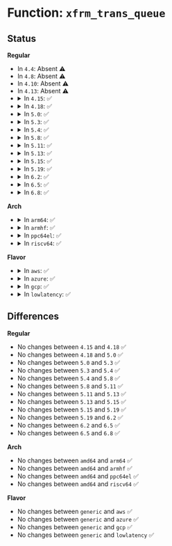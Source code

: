 # Function: <code>xfrm_trans_queue</code>

## Status
<b>Regular</b>
<ul>
<li>
In <code>4.4</code>: Absent ⚠️
</li>
<li>
In <code>4.8</code>: Absent ⚠️
</li>
<li>
In <code>4.10</code>: Absent ⚠️
</li>
<li>
In <code>4.13</code>: Absent ⚠️
</li>
<li>
<details>
<summary>In <code>4.15</code>: ✅</summary>

```c
int xfrm_trans_queue(struct sk_buff *skb, int (*finish)(struct net *, struct sock *, struct sk_buff *));
```

**Collision:** Unique Global

**Inline:** No

**Transformation:** False

**Instances:**

```
In net/xfrm/xfrm_input.c (ffffffff818fee90)
Location: net/xfrm/xfrm_input.c:509
Inline: False
Direct callers:
  - net/ipv4/xfrm4_input.c:xfrm4_transport_finish
  - net/ipv6/xfrm6_input.c:xfrm6_transport_finish2
```
**Symbols:**

```
ffffffff818fee90-ffffffff818feefb: xfrm_trans_queue (STB_GLOBAL)
```
</details>
</li>
<li>
<details>
<summary>In <code>4.18</code>: ✅</summary>

```c
int xfrm_trans_queue(struct sk_buff *skb, int (*finish)(struct net *, struct sock *, struct sk_buff *));
```

**Collision:** Unique Global

**Inline:** No

**Transformation:** False

**Instances:**

```
In net/xfrm/xfrm_input.c (ffffffff81955950)
Location: net/xfrm/xfrm_input.c:515
Inline: False
Direct callers:
  - net/ipv4/xfrm4_input.c:xfrm4_transport_finish
  - net/ipv6/xfrm6_input.c:xfrm6_transport_finish2
```
**Symbols:**

```
ffffffff81955950-ffffffff819559b9: xfrm_trans_queue (STB_GLOBAL)
```
</details>
</li>
<li>
<details>
<summary>In <code>5.0</code>: ✅</summary>

```c
int xfrm_trans_queue(struct sk_buff *skb, int (*finish)(struct net *, struct sock *, struct sk_buff *));
```

**Collision:** Unique Global

**Inline:** No

**Transformation:** False

**Instances:**

```
In net/xfrm/xfrm_input.c (ffffffff8198a430)
Location: net/xfrm/xfrm_input.c:497
Inline: False
Direct callers:
  - net/ipv4/xfrm4_input.c:xfrm4_transport_finish
  - net/ipv6/xfrm6_input.c:xfrm6_transport_finish2
```
**Symbols:**

```
ffffffff8198a430-ffffffff8198a499: xfrm_trans_queue (STB_GLOBAL)
```
</details>
</li>
<li>
<details>
<summary>In <code>5.3</code>: ✅</summary>

```c
int xfrm_trans_queue(struct sk_buff *skb, int (*finish)(struct net *, struct sock *, struct sk_buff *));
```

**Collision:** Unique Global

**Inline:** No

**Transformation:** False

**Instances:**

```
In net/xfrm/xfrm_input.c (ffffffff819f4780)
Location: net/xfrm/xfrm_input.c:769
Inline: False
Direct callers:
  - net/ipv4/xfrm4_input.c:xfrm4_transport_finish
  - net/ipv6/xfrm6_input.c:xfrm6_transport_finish2
```
**Symbols:**

```
ffffffff819f4780-ffffffff819f47f0: xfrm_trans_queue (STB_GLOBAL)
```
</details>
</li>
<li>
<details>
<summary>In <code>5.4</code>: ✅</summary>

```c
int xfrm_trans_queue(struct sk_buff *skb, int (*finish)(struct net *, struct sock *, struct sk_buff *));
```

**Collision:** Unique Global

**Inline:** No

**Transformation:** False

**Instances:**

```
In net/xfrm/xfrm_input.c (ffffffff81a2b430)
Location: net/xfrm/xfrm_input.c:772
Inline: False
Direct callers:
  - net/ipv4/xfrm4_input.c:xfrm4_transport_finish
  - net/ipv6/xfrm6_input.c:xfrm6_transport_finish2
```
**Symbols:**

```
ffffffff81a2b430-ffffffff81a2b4a0: xfrm_trans_queue (STB_GLOBAL)
```
</details>
</li>
<li>
<details>
<summary>In <code>5.8</code>: ✅</summary>

```c
int xfrm_trans_queue(struct sk_buff *skb, int (*finish)(struct net *, struct sock *, struct sk_buff *));
```

**Collision:** Unique Global

**Inline:** No

**Transformation:** False

**Instances:**

```
In net/xfrm/xfrm_input.c (ffffffff81b1d8f0)
Location: net/xfrm/xfrm_input.c:796
Inline: False
Direct callers:
  - net/ipv4/xfrm4_input.c:xfrm4_transport_finish
  - net/ipv6/xfrm6_input.c:xfrm6_transport_finish
```
**Symbols:**

```
ffffffff81b1d8f0-ffffffff81b1d973: xfrm_trans_queue (STB_GLOBAL)
```
</details>
</li>
<li>
<details>
<summary>In <code>5.11</code>: ✅</summary>

```c
int xfrm_trans_queue(struct sk_buff *skb, int (*finish)(struct net *, struct sock *, struct sk_buff *));
```

**Collision:** Unique Global

**Inline:** No

**Transformation:** False

**Instances:**

```
In net/xfrm/xfrm_input.c (ffffffff81b2c1c0)
Location: net/xfrm/xfrm_input.c:798
Inline: False
Direct callers:
  - net/ipv4/xfrm4_input.c:xfrm4_transport_finish
  - net/ipv6/xfrm6_input.c:xfrm6_transport_finish
```
**Symbols:**

```
ffffffff81b2c1c0-ffffffff81b2c243: xfrm_trans_queue (STB_GLOBAL)
```
</details>
</li>
<li>
<details>
<summary>In <code>5.13</code>: ✅</summary>

```c
int xfrm_trans_queue(struct sk_buff *skb, int (*finish)(struct net *, struct sock *, struct sk_buff *));
```

**Collision:** Unique Global

**Inline:** No

**Transformation:** False

**Instances:**

```
In net/xfrm/xfrm_input.c (ffffffff81b19e20)
Location: net/xfrm/xfrm_input.c:798
Inline: False
Direct callers:
  - net/ipv4/xfrm4_input.c:xfrm4_transport_finish
  - net/ipv6/xfrm6_input.c:xfrm6_transport_finish
```
**Symbols:**

```
ffffffff81b19e20-ffffffff81b19ea3: xfrm_trans_queue (STB_GLOBAL)
```
</details>
</li>
<li>
<details>
<summary>In <code>5.15</code>: ✅</summary>

```c
int xfrm_trans_queue(struct sk_buff *skb, int (*finish)(struct net *, struct sock *, struct sk_buff *));
```

**Collision:** Unique Global

**Inline:** No

**Transformation:** False

**Instances:**

```
In net/xfrm/xfrm_input.c (ffffffff81bde440)
Location: net/xfrm/xfrm_input.c:798
Inline: False
Direct callers:
  - net/ipv4/xfrm4_input.c:xfrm4_transport_finish
  - net/ipv6/xfrm6_input.c:xfrm6_transport_finish
```
**Symbols:**

```
ffffffff81bde440-ffffffff81bde4c8: xfrm_trans_queue (STB_GLOBAL)
```
</details>
</li>
<li>
<details>
<summary>In <code>5.19</code>: ✅</summary>

```c
int xfrm_trans_queue(struct sk_buff *skb, int (*finish)(struct net *, struct sock *, struct sk_buff *));
```

**Collision:** Unique Global

**Inline:** No

**Transformation:** False

**Instances:**

```
In net/xfrm/xfrm_input.c (ffffffff81d75260)
Location: net/xfrm/xfrm_input.c:798
Inline: False
Direct callers:
  - net/ipv4/xfrm4_input.c:xfrm4_transport_finish
  - net/ipv6/xfrm6_input.c:xfrm6_transport_finish
```
**Symbols:**

```
ffffffff81d75260-ffffffff81d752f7: xfrm_trans_queue (STB_GLOBAL)
```
</details>
</li>
<li>
<details>
<summary>In <code>6.2</code>: ✅</summary>

```c
int xfrm_trans_queue(struct sk_buff *skb, int (*finish)(struct net *, struct sock *, struct sk_buff *));
```

**Collision:** Unique Global

**Inline:** No

**Transformation:** False

**Instances:**

```
In net/xfrm/xfrm_input.c (ffffffff81f41820)
Location: net/xfrm/xfrm_input.c:808
Inline: False
Direct callers:
  - net/ipv4/xfrm4_input.c:xfrm4_transport_finish
  - net/ipv6/xfrm6_input.c:xfrm6_transport_finish
```
**Symbols:**

```
ffffffff81f41820-ffffffff81f4184e: xfrm_trans_queue (STB_GLOBAL)
```
</details>
</li>
<li>
<details>
<summary>In <code>6.5</code>: ✅</summary>

```c
int xfrm_trans_queue(struct sk_buff *skb, int (*finish)(struct net *, struct sock *, struct sk_buff *));
```

**Collision:** Unique Global

**Inline:** No

**Transformation:** False

**Instances:**

```
In net/xfrm/xfrm_input.c (ffffffff81fa10c0)
Location: net/xfrm/xfrm_input.c:784
Inline: False
Direct callers:
  - net/ipv4/xfrm4_input.c:xfrm4_transport_finish
  - net/ipv6/xfrm6_input.c:xfrm6_transport_finish
```
**Symbols:**

```
ffffffff81fa10c0-ffffffff81fa10ee: xfrm_trans_queue (STB_GLOBAL)
```
</details>
</li>
<li>
<details>
<summary>In <code>6.8</code>: ✅</summary>

```c
int xfrm_trans_queue(struct sk_buff *skb, int (*finish)(struct net *, struct sock *, struct sk_buff *));
```

**Collision:** Unique Global

**Inline:** No

**Transformation:** False

**Instances:**

```
In net/xfrm/xfrm_input.c (ffffffff8206e3e0)
Location: net/xfrm/xfrm_input.c:782
Inline: False
Direct callers:
  - net/ipv4/xfrm4_input.c:xfrm4_transport_finish
  - net/ipv6/xfrm6_input.c:xfrm6_transport_finish
```
**Symbols:**

```
ffffffff8206e3e0-ffffffff8206e40e: xfrm_trans_queue (STB_GLOBAL)
```
</details>
</li>
</ul>
<b>Arch</b>
<ul>
<li>
<details>
<summary>In <code>arm64</code>: ✅</summary>

```c
int xfrm_trans_queue(struct sk_buff *skb, int (*finish)(struct net *, struct sock *, struct sk_buff *));
```

**Collision:** Unique Global

**Inline:** No

**Transformation:** False

**Instances:**

```
In net/xfrm/xfrm_input.c (ffff800010ce9fa8)
Location: net/xfrm/xfrm_input.c:772
Inline: False
Direct callers:
  - net/ipv4/xfrm4_input.c:xfrm4_transport_finish
  - net/ipv6/xfrm6_input.c:xfrm6_transport_finish2
```
**Symbols:**

```
ffff800010ce9fa8-ffff800010cea090: xfrm_trans_queue (STB_GLOBAL)
```
</details>
</li>
<li>
<details>
<summary>In <code>armhf</code>: ✅</summary>

```c
int xfrm_trans_queue(struct sk_buff *skb, int (*finish)(struct net *, struct sock *, struct sk_buff *));
```

**Collision:** Unique Global

**Inline:** No

**Transformation:** False

**Instances:**

```
In net/xfrm/xfrm_input.c (c0df1e5c)
Location: net/xfrm/xfrm_input.c:772
Inline: False
Direct callers:
  - net/ipv4/xfrm4_input.c:xfrm4_transport_finish
  - net/ipv6/xfrm6_input.c:xfrm6_transport_finish2
```
**Symbols:**

```
c0df1e5c-c0df1efc: xfrm_trans_queue (STB_GLOBAL)
```
</details>
</li>
<li>
<details>
<summary>In <code>ppc64el</code>: ✅</summary>

```c
int xfrm_trans_queue(struct sk_buff *skb, int (*finish)(struct net *, struct sock *, struct sk_buff *));
```

**Collision:** Unique Global

**Inline:** No

**Transformation:** False

**Instances:**

```
In net/xfrm/xfrm_input.c (c000000000e0d810)
Location: net/xfrm/xfrm_input.c:772
Inline: False
Direct callers:
  - net/ipv4/xfrm4_input.c:xfrm4_transport_finish
  - net/ipv6/xfrm6_input.c:xfrm6_transport_finish2
```
**Symbols:**

```
c000000000e0d810-c000000000e0d8f8: xfrm_trans_queue (STB_GLOBAL)
```
</details>
</li>
<li>
<details>
<summary>In <code>riscv64</code>: ✅</summary>

```c
int xfrm_trans_queue(struct sk_buff *skb, int (*finish)(struct net *, struct sock *, struct sk_buff *));
```

**Collision:** Unique Global

**Inline:** No

**Transformation:** False

**Instances:**

```
In net/xfrm/xfrm_input.c (ffffffe000837b8a)
Location: net/xfrm/xfrm_input.c:772
Inline: False
Direct callers:
  - net/ipv4/xfrm4_input.c:xfrm4_transport_finish
  - net/ipv6/xfrm6_input.c:xfrm6_transport_finish2
```
**Symbols:**

```
ffffffe000837b8a-ffffffe000837c22: xfrm_trans_queue (STB_GLOBAL)
```
</details>
</li>
</ul>
<b>Flavor</b>
<ul>
<li>
<details>
<summary>In <code>aws</code>: ✅</summary>

```c
int xfrm_trans_queue(struct sk_buff *skb, int (*finish)(struct net *, struct sock *, struct sk_buff *));
```

**Collision:** Unique Global

**Inline:** No

**Transformation:** False

**Instances:**

```
In net/xfrm/xfrm_input.c (ffffffff819caac0)
Location: net/xfrm/xfrm_input.c:772
Inline: False
Direct callers:
  - net/ipv4/xfrm4_input.c:xfrm4_transport_finish
  - net/ipv6/xfrm6_input.c:xfrm6_transport_finish2
```
**Symbols:**

```
ffffffff819caac0-ffffffff819cab30: xfrm_trans_queue (STB_GLOBAL)
```
</details>
</li>
<li>
<details>
<summary>In <code>azure</code>: ✅</summary>

```c
int xfrm_trans_queue(struct sk_buff *skb, int (*finish)(struct net *, struct sock *, struct sk_buff *));
```

**Collision:** Unique Global

**Inline:** No

**Transformation:** False

**Instances:**

```
In net/xfrm/xfrm_input.c (ffffffff819878b0)
Location: net/xfrm/xfrm_input.c:772
Inline: False
Direct callers:
  - net/ipv4/xfrm4_input.c:xfrm4_transport_finish
  - net/ipv6/xfrm6_input.c:xfrm6_transport_finish2
```
**Symbols:**

```
ffffffff819878b0-ffffffff81987920: xfrm_trans_queue (STB_GLOBAL)
```
</details>
</li>
<li>
<details>
<summary>In <code>gcp</code>: ✅</summary>

```c
int xfrm_trans_queue(struct sk_buff *skb, int (*finish)(struct net *, struct sock *, struct sk_buff *));
```

**Collision:** Unique Global

**Inline:** No

**Transformation:** False

**Instances:**

```
In net/xfrm/xfrm_input.c (ffffffff81a35540)
Location: net/xfrm/xfrm_input.c:772
Inline: False
Direct callers:
  - net/ipv4/xfrm4_input.c:xfrm4_transport_finish
  - net/ipv6/xfrm6_input.c:xfrm6_transport_finish2
```
**Symbols:**

```
ffffffff81a35540-ffffffff81a355b0: xfrm_trans_queue (STB_GLOBAL)
```
</details>
</li>
<li>
<details>
<summary>In <code>lowlatency</code>: ✅</summary>

```c
int xfrm_trans_queue(struct sk_buff *skb, int (*finish)(struct net *, struct sock *, struct sk_buff *));
```

**Collision:** Unique Global

**Inline:** No

**Transformation:** False

**Instances:**

```
In net/xfrm/xfrm_input.c (ffffffff81a40ea0)
Location: net/xfrm/xfrm_input.c:772
Inline: False
Direct callers:
  - net/ipv4/xfrm4_input.c:xfrm4_transport_finish
  - net/ipv6/xfrm6_input.c:xfrm6_transport_finish2
```
**Symbols:**

```
ffffffff81a40ea0-ffffffff81a40f10: xfrm_trans_queue (STB_GLOBAL)
```
</details>
</li>
</ul>

## Differences
<b>Regular</b>
<ul>
<li>
No changes between <code>4.15</code> and <code>4.18</code> ✅
</li>
<li>
No changes between <code>4.18</code> and <code>5.0</code> ✅
</li>
<li>
No changes between <code>5.0</code> and <code>5.3</code> ✅
</li>
<li>
No changes between <code>5.3</code> and <code>5.4</code> ✅
</li>
<li>
No changes between <code>5.4</code> and <code>5.8</code> ✅
</li>
<li>
No changes between <code>5.8</code> and <code>5.11</code> ✅
</li>
<li>
No changes between <code>5.11</code> and <code>5.13</code> ✅
</li>
<li>
No changes between <code>5.13</code> and <code>5.15</code> ✅
</li>
<li>
No changes between <code>5.15</code> and <code>5.19</code> ✅
</li>
<li>
No changes between <code>5.19</code> and <code>6.2</code> ✅
</li>
<li>
No changes between <code>6.2</code> and <code>6.5</code> ✅
</li>
<li>
No changes between <code>6.5</code> and <code>6.8</code> ✅
</li>
</ul>
<b>Arch</b>
<ul>
<li>
No changes between <code>amd64</code> and <code>arm64</code> ✅
</li>
<li>
No changes between <code>amd64</code> and <code>armhf</code> ✅
</li>
<li>
No changes between <code>amd64</code> and <code>ppc64el</code> ✅
</li>
<li>
No changes between <code>amd64</code> and <code>riscv64</code> ✅
</li>
</ul>
<b>Flavor</b>
<ul>
<li>
No changes between <code>generic</code> and <code>aws</code> ✅
</li>
<li>
No changes between <code>generic</code> and <code>azure</code> ✅
</li>
<li>
No changes between <code>generic</code> and <code>gcp</code> ✅
</li>
<li>
No changes between <code>generic</code> and <code>lowlatency</code> ✅
</li>
</ul>

